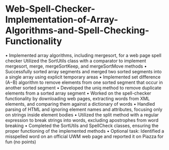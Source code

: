 # Web-Spell-Checker-Implementation-of-Array-Algorithms-and-Spell-Checking-Functionality

• Implemented array algorithms, including mergesort, for a web page spell checker Utilized the SortUtils class with a comparator to implement mergesort, merge, mergeSortKeep, and mergeSortMove methods
• Successfully sorted array segments and merged two sorted segments into a single array using explicit temporary areas
• Implemented set difference (A−B) algorithm to remove elements from one sorted segment that occur in another sorted segment
• Developed the uniq method to remove duplicate elements from a sorted array segment
• Worked on the spell-checker functionality by downloading web pages, extracting words from XML elements, and comparing
them against a dictionary of words
• Handled parsing of HTML and ignoring element names and attributes, focusing only on strings inside element bodies
• Utilized the split method with a regular expression to break strings into words, excluding apostrophes from word breaking
• Completed the SortUtils and SpellCheck classes, ensuring the proper functioning of the implemented methods
• Optional task: Identified a misspelled word on an official UWM web page and reported it on Piazza for fun (no points)
